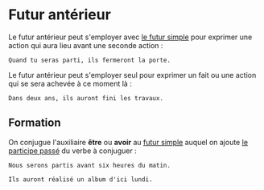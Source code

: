# Futur antérieur

Le futur antérieur peut s'employer avec [le futur simple](futur%20simple.md) pour exprimer une action qui aura lieu avant une seconde action :

```text
Quand tu seras parti, ils fermeront la porte.
```

Le futur antérieur peut s'employer seul pour exprimer un fait ou une action qui se sera achevée à ce moment là :

```text
Dans deux ans, ils auront fini les travaux.
```

## Formation

On conjugue l'auxiliaire **être** ou **avoir** au [futur simple](futur%20simple.md) auquel on ajoute [le participe passé](../participes/participe%20passé.md) du verbe à conjuguer :

```text
Nous serons partis avant six heures du matin.

Ils auront réalisé un album d'ici lundi.
```
